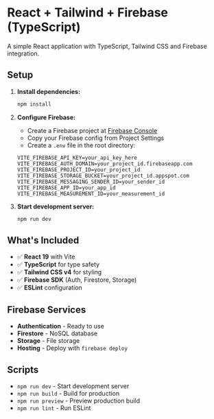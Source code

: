 # React + Tailwind + Firebase (TypeScript)

A simple React application with TypeScript, Tailwind CSS and Firebase integration.

## Setup

1. **Install dependencies:**
   ```bash
   npm install
   ```

2. **Configure Firebase:**
   - Create a Firebase project at [Firebase Console](https://console.firebase.google.com/)
   - Copy your Firebase config from Project Settings
   - Create a `.env` file in the root directory:
   ```env
   VITE_FIREBASE_API_KEY=your_api_key_here
   VITE_FIREBASE_AUTH_DOMAIN=your_project_id.firebaseapp.com
   VITE_FIREBASE_PROJECT_ID=your_project_id
   VITE_FIREBASE_STORAGE_BUCKET=your_project_id.appspot.com
   VITE_FIREBASE_MESSAGING_SENDER_ID=your_sender_id
   VITE_FIREBASE_APP_ID=your_app_id
   VITE_FIREBASE_MEASUREMENT_ID=your_measurement_id
   ```

3. **Start development server:**
   ```bash
   npm run dev
   ```

## What's Included

- ✅ **React 19** with Vite
- ✅ **TypeScript** for type safety
- ✅ **Tailwind CSS v4** for styling
- ✅ **Firebase SDK** (Auth, Firestore, Storage)
- ✅ **ESLint** configuration

## Firebase Services

- **Authentication** - Ready to use
- **Firestore** - NoSQL database
- **Storage** - File storage
- **Hosting** - Deploy with `firebase deploy`

## Scripts

- `npm run dev` - Start development server
- `npm run build` - Build for production
- `npm run preview` - Preview production build
- `npm run lint` - Run ESLint
